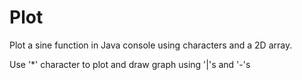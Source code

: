 # Plot

Plot a sine function in Java console using characters and a 2D array.

Use '\*' character to plot and draw graph using '\|'s and '\-'s
